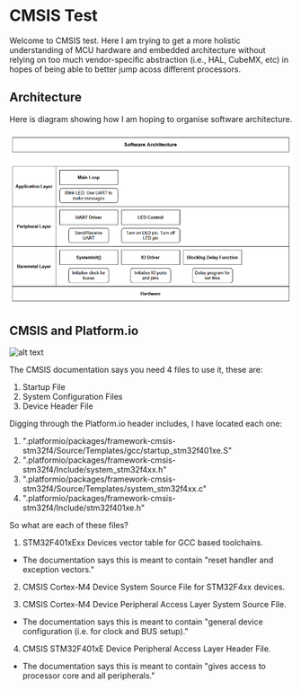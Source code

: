 # CMSIS Test

Welcome to CMSIS test. Here I am trying to get a more holistic understanding of MCU hardware and embedded architecture without relying on too much vendor-specific abstraction (i.e., HAL, CubeMX, etc) in hopes of being able to better jump acoss different processors.

## Architecture
Here is diagram showing how I am hoping to organise software architecture.

![alt text](https://github.com/elenajusto/cmsis_test/blob/main/docs/images/architecture.png "Architecture Diagram")

## CMSIS and Platform.io

![alt text](https://github.com/elenajusto/cmsis_test/blob/feature/io/docs/images/cmsis.png "CMSIS Diagram")

The CMSIS documentation says you need 4 files to use it, these are:
1. Startup File
2. System Configuration Files
3. Device Header File

Digging through the Platform.io header includes, I have located each one:
1. ".platformio/packages/framework-cmsis-stm32f4/Source/Templates/gcc/startup_stm32f401xe.S"
2. ".platformio/packages/framework-cmsis-stm32f4/Include/system_stm32f4xx.h"
3. ".platformio/packages/framework-cmsis-stm32f4/Source/Templates/system_stm32f4xx.c"
4. ".platformio/packages/framework-cmsis-stm32f4/Include/stm32f401xe.h"

So what are each of these files?

1. STM32F401xExx Devices vector table for GCC based toolchains. 
- The documentation says this is meant to contain "reset handler and exception vectors."

2. CMSIS Cortex-M4 Device System Source File for STM32F4xx devices.

3. CMSIS Cortex-M4 Device Peripheral Access Layer System Source File.
- The documentation says this is meant to contain "general device configuration (i.e. for clock and BUS setup)."

4. CMSIS STM32F401xE Device Peripheral Access Layer Header File.
- The documentation says this is meant to contain "gives access to processor core and all peripherals."
